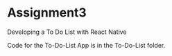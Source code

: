 # Assignment3
Developing a To Do List with React Native

Code for the To-Do-List App is in the To-Do-List folder. 
